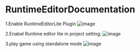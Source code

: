 # RuntimeEditorDocumentation

1.Enable RuntimeEditorLite Plugin
![image](https://user-images.githubusercontent.com/34257233/179382360-536202bb-4542-480d-8afb-98f019b6365c.png)

2.Enabel Runtime editor lite in project setting;
![image](https://user-images.githubusercontent.com/34257233/179438727-c24ff41d-c17b-4310-9036-618232fb1c78.png)

3.play game using standalone mode 
![image](https://user-images.githubusercontent.com/34257233/179438769-e58406c0-77f8-42db-a5bf-465fcb7e9eca.png)

